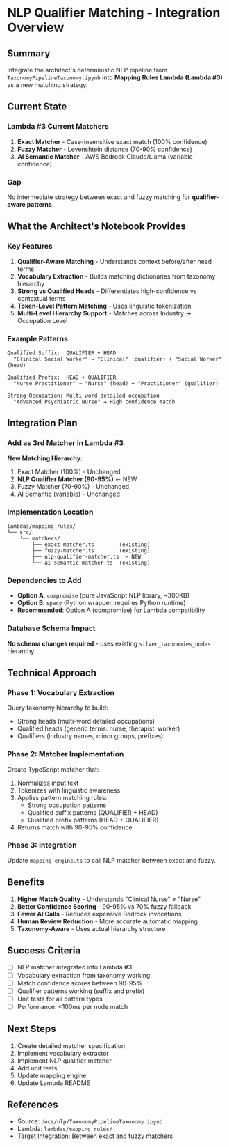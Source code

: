 # NLP Qualifier Matching - Integration Overview

## Summary

Integrate the architect's deterministic NLP pipeline from `TaxonomyPipelineTaxonomy.ipynb` into **Mapping Rules Lambda (Lambda #3)** as a new matching strategy.

## Current State

### Lambda #3 Current Matchers
1. **Exact Matcher** - Case-insensitive exact match (100% confidence)
2. **Fuzzy Matcher** - Levenshtein distance (70-90% confidence)
3. **AI Semantic Matcher** - AWS Bedrock Claude/Llama (variable confidence)

### Gap
No intermediate strategy between exact and fuzzy matching for **qualifier-aware patterns**.

## What the Architect's Notebook Provides

### Key Features
1. **Qualifier-Aware Matching** - Understands context before/after head terms
2. **Vocabulary Extraction** - Builds matching dictionaries from taxonomy hierarchy
3. **Strong vs Qualified Heads** - Differentiates high-confidence vs contextual terms
4. **Token-Level Pattern Matching** - Uses linguistic tokenization
5. **Multi-Level Hierarchy Support** - Matches across Industry → Occupation Level

### Example Patterns
```
Qualified Suffix:  QUALIFIER + HEAD
  "Clinical Social Worker" → "Clinical" (qualifier) + "Social Worker" (head)

Qualified Prefix:  HEAD + QUALIFIER
  "Nurse Practitioner" → "Nurse" (head) + "Practitioner" (qualifier)

Strong Occupation: Multi-word detailed occupation
  "Advanced Psychiatric Nurse" → High confidence match
```

## Integration Plan

### Add as 3rd Matcher in Lambda #3

**New Matching Hierarchy:**
1. Exact Matcher (100%) - Unchanged
2. **NLP Qualifier Matcher (90-95%)** ← NEW
3. Fuzzy Matcher (70-90%) - Unchanged
4. AI Semantic (variable) - Unchanged

### Implementation Location
```
lambdas/mapping_rules/
└── src/
    └── matchers/
        ├── exact-matcher.ts        (existing)
        ├── fuzzy-matcher.ts        (existing)
        ├── nlp-qualifier-matcher.ts  ← NEW
        └── ai-semantic-matcher.ts  (existing)
```

### Dependencies to Add
- **Option A**: `compromise` (pure JavaScript NLP library, ~300KB)
- **Option B**: `spacy` (Python wrapper, requires Python runtime)
- **Recommended**: Option A (compromise) for Lambda compatibility

### Database Schema Impact
**No schema changes required** - uses existing `silver_taxonomies_nodes` hierarchy.

## Technical Approach

### Phase 1: Vocabulary Extraction
Query taxonomy hierarchy to build:
- Strong heads (multi-word detailed occupations)
- Qualified heads (generic terms: nurse, therapist, worker)
- Qualifiers (industry names, minor groups, prefixes)

### Phase 2: Matcher Implementation
Create TypeScript matcher that:
1. Normalizes input text
2. Tokenizes with linguistic awareness
3. Applies pattern matching rules:
   - Strong occupation patterns
   - Qualified suffix patterns (QUALIFIER + HEAD)
   - Qualified prefix patterns (HEAD + QUALIFIER)
4. Returns match with 90-95% confidence

### Phase 3: Integration
Update `mapping-engine.ts` to call NLP matcher between exact and fuzzy.

## Benefits

1. **Higher Match Quality** - Understands "Clinical Nurse" ≠ "Nurse"
2. **Better Confidence Scoring** - 90-95% vs 70% fuzzy fallback
3. **Fewer AI Calls** - Reduces expensive Bedrock invocations
4. **Human Review Reduction** - More accurate automatic mapping
5. **Taxonomy-Aware** - Uses actual hierarchy structure

## Success Criteria

- [ ] NLP matcher integrated into Lambda #3
- [ ] Vocabulary extraction from taxonomy working
- [ ] Match confidence scores between 90-95%
- [ ] Qualifier patterns working (suffix and prefix)
- [ ] Unit tests for all pattern types
- [ ] Performance: <100ms per node match

## Next Steps

1. Create detailed matcher specification
2. Implement vocabulary extractor
3. Implement NLP qualifier matcher
4. Add unit tests
5. Update mapping engine
6. Update Lambda README

## References

- Source: `docs/nlp/TaxonomyPipelineTaxonomy.ipynb`
- Lambda: `lambdas/mapping_rules/`
- Target Integration: Between exact and fuzzy matchers
